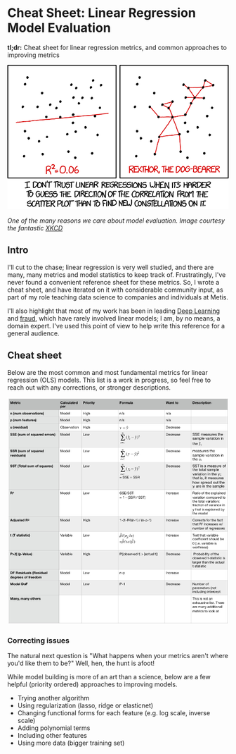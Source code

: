 # Cheat Sheet: Linear Regression Model Evaluation

**tl;dr:** Cheat sheet for linear regression metrics, and common approaches to improving metrics 

![Rexthor](resources/linear_regression_2x.png)

*One of the many reasons we care about model evaluation. Image courtesy the fantastic [XKCD](https://xkcd.com/1725/)*

## Intro

I'll cut to the chase; linear regression is very well studied, and there are many, many metrics and model statistics
to keep track of. Frustratingly, I've never found a convenient reference sheet for these metrics. So, I wrote a cheat 
sheet, and have iterated on it with considerable community input, as part of my role teaching data science to companies 
and individuals at Metis. 

I'll also highlight that most of my work has been in leading [Deep Learning](https://www.hergertarian.com/detecting-toxic-comments-with-multitask-deep-learning)
 and [fraud](https://www.youtube.com/watch?v=u72FD79tsxA), which have rarely involved linear models; I am, by no means,
 a domain expert. I've used this point of view to help write this reference for a general audience.  

## Cheat sheet

Below are the most common and most fundamental metrics for linear regression (OLS) models. This list is a work in 
progress, so feel free to reach out with any corrections, or stronger descriptions. 

![Cheat sheet](resources/cheat_sheet.jpg)

### Correcting issues

The natural next question is "What happens when your metrics aren't where you'd like them to be?" Well, hen, the hunt 
is afoot!

While model building is more of an art than a science, below are a few helpful (priority ordered) approaches to 
improving models. 

 - Trying another algorithm
 - Using regularization (lasso, ridge or elasticnet)
 - Changing functional forms for each feature (e.g. log scale, inverse scale)
 - Adding polynomial terms
 - Including other features
 - Using more data (bigger training set)
